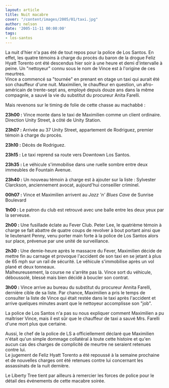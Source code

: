 ```yaml
---
layout: article
title: Nuit macabre
cover: "/content/images/2005/01/taxi.jpg"
author: nelson
date: '2005-11-11 00:00:00'
tags:
- los-santos
---
```


La nuit d'hier n'a pas été de tout repos pour la police de Los Santos. En effet, les quatre témoins à charge du procès du baron de la drogue Feliz Hyatt Torento ont été descendus hier soir à une heure et demi d'intervalle à peine. Un "nettoyeur" connu sous le nom de Vince est à l'origine de ces meurtres.  
Vince a commencé sa "tournée" en prenant en otage un taxi qui aurait été son chauffeur d'une nuit. Maximilien, le chauffeur en question, un afro-américain de trente-sept ans, employé depuis douze ans dans la même compagnie, a sauvé la vie du substitut du procureur Anita Farelli.

Mais revenons sur le timing de folie de cette chasse au machabbé :

**23h00 :** Vince monte dans le taxi de Maximilien comme un client ordinaire. Direction Unity Street, à côté de Unity Station.

**23h07 :** Arrivée au 37 Unity Street, appartement de Rodriguez, premier témoin à charge du procès.

**23h10 :** Décès de Rodriguez.

**23h15 :** Le taxi reprend sa route vers Downtown Los Santos.

**23h35 :** Le véhicule s'immobilise dans une ruelle sombre entre deux immeubles de Fountain Avenue.

**23h40 :** Un nouveau témoin à charge est à ajouter sur la liste : Sylvester Clarckson, anciennement avocat, aujourd'hui conseiller criminel.

**00h07 :** Vince et Maximilien arrivent au _Jazz 'n' Blues Cave_ de Sunrise Boulevard

**1h00 :** Le patron du club est retrouvé avec une balle entre les deux yeux par la serveuse.

**2h00 :** Une fusillade éclate au Fever Club. Peter Lee, le quatrième témoin à charge se fait abattre de quatre coups de revolver à bout portant ainsi que le lieutenant Penny, venu porter main forte à la police de Los Santos alors sur place, prévenue par une unité de surveillance.

**2h30 :** Une demie-heure après le massacre du Fever, Maximilien décide de mettre fin au carnage et provoque l'accident de son taxi en se jetant à plus de 65 mph sur un rail de sécurité. Le véhicule s'immobilise après un vol plané et deux tonneaux.  
Malheureusement, la course ne s'arrête pas là. Vince sort du véhicule, déboussolé, blessé mais bien décidé à boucler son contrat.

**3h00 :** Vince arrive au bureau du substitut du procureur Annita Farelli, dernière cible de sa liste. Par chance, Maximilien a pris le temps de consulter la liste de Vince qui était restée dans le taxi après l'accident et arrive quelques minutes avant que le nettoyeur accomplisse son "job".

La police de Los Santos n'a pas su nous expliquer comment Maximilien a pu maîtriser Vince, mais il est sûr que le chauffeur de taxi a sauvé Mrs. Farelli d'une mort plus que certaine.

Aussi, le chef de la police de LS a officiellement déclaré que Maximilien n'était qu'un simple dommage collatéral à toute cette histoire et qu'en aucun cas des charges de complicité de meurtre ne seraient retenues contre lui.  
Le jugement de Feliz Hyatt Torento a été repoussé à la semaine prochaine et de nouvelles charges ont été retenues contre lui concernant les assassinats de la nuit dernière.

Le Liberty Tree tient par ailleurs à remercier les forces de police pour le détail des événements de cette macabre soirée.